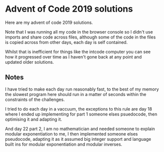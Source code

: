 # Advent of Code 2019 solutions

Here are my advent of code 2019 solutions.

Note that I was running all my code in the browser console so I didn't use imports and share code across files,
although some of the code in the files is copied across from other days, each day is self contained.

Whilst that is inefficient for things like the intcode computer you can see how it progressed over time as I haven't gone 
back at any point and updated older solutions.

## Notes

I have tried to make each day run reasonably fast, to the best of my memory the slowest program here should run in a matter
of seconds within the constraints of the challenges.

I tried to do each day in a vaccuum, the exceptions to this rule are day 18 where I ended up implementing for part 1
someone elses psuedocode, then optimising it and adapting it.

And day 22 part 2, I am no mathematician and needed someone to explain modular exponentiation to me, I then implemented
someone elses pseudocode, adapting it as it assumed big integer support and language built ins for modular exponentiation
and modular inverses.